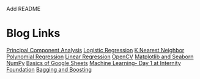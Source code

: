 Add README
<h1>Blog Links</h1>
<a href="https://pavinijain9254.medium.com/principal-component-analysis-9684845999a4">Principal Component Analysis</a>
<a href="https://pavinijain9254.medium.com/logistic-regression-6a6ef917906d">Logistic Regression</a>
<a href="https://pavinijain9254.medium.com/k-nearest-neighbor-55ed9af6e19">K Nearest Neighbor</a>
<a href="https://pavinijain9254.medium.com/polynomial-regression-9f31e7a5ffe0">Polynomial Regression</a>
<a href="https://pavinijain9254.medium.com/linear-regression-575c292a9890">Linear Regression</a>
<a href="https://pavinijain9254.medium.com/understanding-opencv-f4bfb66697d1">OpenCV</a>
<a href="https://pavinijain9254.medium.com/exploring-matplotlib-and-seaborn-296a3c4d843">Matplotlib and Seaborn</a>
<a href="https://pavinijain9254.medium.com/hands-on-with-numpy-basics-1f8f510022d3">NumPy</a>
<a href="https://pavinijain9254.medium.com/basics-of-google-sheets-98a78101f424">Basics of Google Sheets</a>
<a href="https://pavinijain9254.medium.com/machine-learning-day-1-at-internity-foundation-889cb7a35a49">Machine Learning- Day 1 at Internity Foundation</a>
<a href="https://pavinijain9254.medium.com/bagging-and-boosting-cf9fd670a503">Bagging and Boosting</a>
